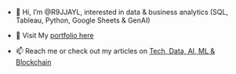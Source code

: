 - 👋 Hi, I’m @R9JJAYL, interested in data & business analytics (SQL, Tableau, Python, Google Sheets & GenAI)
- 🌱 Visit My [portfolio here](https://r9jjayl.github.io/)
  
- 📫 Reach me or check out my articles on [Tech, Data, AI, ML & Blockchain](https://www.linkedin.com/in/jamiejaylyons/)
  




<!---
R9JJAYL/R9JJAYL is a ✨ special ✨ repository because its `README.md` (this file) appears on your GitHub profile.
You can click the Preview link to take a look at your changes.
--->
